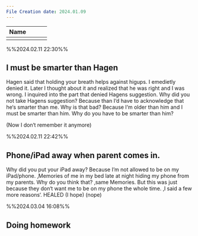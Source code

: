 ```yaml
---
File Creation date: 2024.01.09
---
```


| Name |     |     |     |
| ---- | --- |:--- | --- |
|      |     |     |     |

%%2024.02.11 22:30%%
## I must be smarter than Hagen
Hagen said that holding your breath helps against higups. I emedietly denied it. Later I thought about it and realized that he was right and I was wrong. I inquired into the part that denied Hagens suggestion.
Why did you not take Hagens suggestion?
Because than I‘d have to acknowledge that he‘s smarter than me.
Why is that bad?
Because I‘m older than him and I must be smarter than him.
Why do you have to be smarter than him?

(Now I don‘t remember it anymore)

%%2024.02.11 22:42%%
## Phone/iPad away when parent comes in.
Why did you put your iPad away?
Because I’m not allowed to be on my iPad/phone. ‚Memories of me in my bed late at night hiding my phone from my parents.
Why do you think that?
‚same Memories.
But this was just because they don‘t want me to be on my phone the whole time. ‚I said a few more reasons‘.
HEALED (I hope) (nope)

%%2024.03.04 16:08%%
## Doing homework
